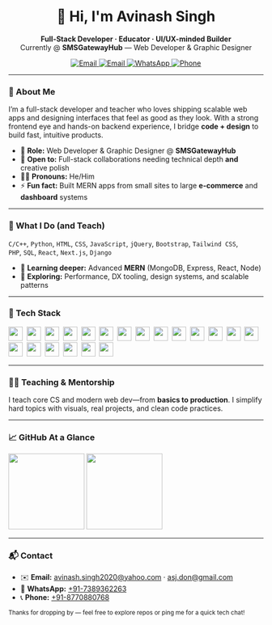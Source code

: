 <!-- Profile README for Avinash Singh -->
<!-- Tip: Create a repo named exactly your username and put this as README.md -->

<h1 align="center">👋 Hi, I'm Avinash Singh</h1>
<p align="center">
  <b>Full-Stack Developer · Educator · UI/UX-minded Builder</b><br/>
  Currently @ <b>SMSGatewayHub</b> — Web Developer & Graphic Designer
</p>

<p align="center">
  <a href="mailto:avinash.singh2020@yahoo.com">
    <img alt="Email" src="https://img.shields.io/badge/Email-avinash.singh2020%40yahoo.com-blue?logo=gmail">
  </a>
  <a href="mailto:asj.don@gmail.com">
    <img alt="Email" src="https://img.shields.io/badge/Email-asj.don%40gmail.com-blue?logo=gmail">
  </a>
  <a href="https://wa.me/917389362263">
    <img alt="WhatsApp" src="https://img.shields.io/badge/WhatsApp-%2B91-7389362263-25D366?logo=whatsapp&logoColor=white">
  </a>
  <a href="tel:+918770880768">
    <img alt="Phone" src="https://img.shields.io/badge/Call-%2B91-8770880768-0A66C2?logo=google-voice&logoColor=white">
  </a>
</p>

---

### 🚀 About Me
I’m a full-stack developer and teacher who loves shipping scalable web apps and designing interfaces that feel as good as they look. With a strong frontend eye and hands-on backend experience, I bridge **code + design** to build fast, intuitive products.

- 💼 **Role:** Web Developer & Graphic Designer @ **SMSGatewayHub**
- 🤝 **Open to:** Full-stack collaborations needing technical depth **and** creative polish
- 🙋‍♂️ **Pronouns:** He/Him
- ⚡ **Fun fact:** Built MERN apps from small sites to large **e-commerce** and **dashboard** systems

---

### 💼 What I Do (and Teach)
`C/C++`, `Python`, `HTML`, `CSS`, `JavaScript`, `jQuery`, `Bootstrap`, `Tailwind CSS`,  
`PHP`, `SQL`, `React`, `Next.js`, `Django`

- 🌱 **Learning deeper:** Advanced **MERN** (MongoDB, Express, React, Node)
- 🔎 **Exploring:** Performance, DX tooling, design systems, and scalable patterns

---

### 🧰 Tech Stack
<p>
  <!-- Languages -->
  <img src="https://cdn.jsdelivr.net/gh/devicons/devicon/icons/c/c-original.svg" height="28" />&nbsp;
  <img src="https://cdn.jsdelivr.net/gh/devicons/devicon/icons/cplusplus/cplusplus-original.svg" height="28" />&nbsp;
  <img src="https://cdn.jsdelivr.net/gh/devicons/devicon/icons/python/python-original.svg" height="28" />&nbsp;
  <img src="https://cdn.jsdelivr.net/gh/devicons/devicon/icons/javascript/javascript-original.svg" height="28" />&nbsp;
  <img src="https://cdn.jsdelivr.net/gh/devicons/devicon/icons/typescript/typescript-original.svg" height="28" />&nbsp;
  <img src="https://cdn.jsdelivr.net/gh/devicons/devicon/icons/php/php-original.svg" height="28" />&nbsp;
  <img src="https://cdn.jsdelivr.net/gh/devicons/devicon/icons/mysql/mysql-original.svg" height="28" />&nbsp;
  <!-- Frontend -->
  <img src="https://cdn.jsdelivr.net/gh/devicons/devicon/icons/html5/html5-original.svg" height="28" />&nbsp;
  <img src="https://cdn.jsdelivr.net/gh/devicons/devicon/icons/css3/css3-original.svg" height="28" />&nbsp;
  <img src="https://cdn.jsdelivr.net/gh/devicons/devicon/icons/bootstrap/bootstrap-original.svg" height="28" />&nbsp;
  <img src="https://cdn.jsdelivr.net/gh/devicons/devicon/icons/tailwindcss/tailwindcss-plain.svg" height="28" />&nbsp;
  <img src="https://cdn.jsdelivr.net/gh/devicons/devicon/icons/react/react-original.svg" height="28" />&nbsp;
  <img src="https://cdn.jsdelivr.net/gh/devicons/devicon/icons/nextjs/nextjs-original.svg" height="28" />&nbsp;
  <!-- Backend -->
  <img src="https://cdn.jsdelivr.net/gh/devicons/devicon/icons/nodejs/nodejs-original.svg" height="28" />&nbsp;
  <img src="https://cdn.jsdelivr.net/gh/devicons/devicon/icons/express/express-original.svg" height="28" />&nbsp;
  <img src="https://cdn.jsdelivr.net/gh/devicons/devicon/icons/django/django-plain.svg" height="28" />&nbsp;
  <img src="https://cdn.jsdelivr.net/gh/devicons/devicon/icons/mongodb/mongodb-original.svg" height="28" />&nbsp;
  <!-- Tools / Design -->
  <img src="https://cdn.jsdelivr.net/gh/devicons/devicon/icons/git/git-original.svg" height="28" />&nbsp;
  <img src="https://cdn.jsdelivr.net/gh/devicons/devicon/icons/github/github-original.svg" height="28" />&nbsp;
  <img src="https://cdn.jsdelivr.net/gh/devicons/devicon/icons/figma/figma-original.svg" height="28" />
</p>

---

### 🧑‍🏫 Teaching & Mentorship
I teach core CS and modern web dev—from **basics to production**. I simplify hard topics with visuals, real projects, and clean code practices.

---

### 📈 GitHub At a Glance
<!-- Replace <YOUR_GITHUB_USERNAME> with your actual username -->
<p>
  <img src="https://github-readme-stats.vercel.app/api?username=Avinash-Singh1993&show_icons=true&hide_title=true&hide_rank=false&include_all_commits=true&count_private=true" height="150" />
  <img src="https://github-readme-stats.vercel.app/api/top-langs/?username=Avinash-Singh1993&layout=compact&langs_count=8" height="150" />
</p>

---

### 📬 Contact
- ✉️ **Email:** <a href="mailto:avinash.singh2020@yahoo.com">avinash.singh2020@yahoo.com</a> · <a href="mailto:asj.don@gmail.com">asj.don@gmail.com</a>  
- 💬 **WhatsApp:** <a href="https://wa.me/917389362263">+91-7389362263</a>  
- 📞 **Phone:** <a href="tel:+918770880768">+91-8770880768</a>

<sub>Thanks for dropping by — feel free to explore repos or ping me for a quick tech chat!</sub>

